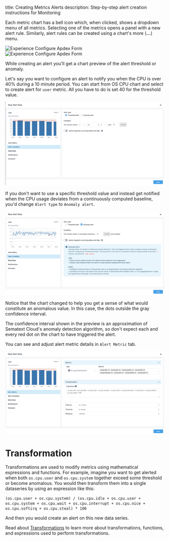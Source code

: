 title: Creating Metrics Alerts
description: Step-by-step alert creation instructions for Monitoring

Each metric chart has a bell icon which, when clicked, shows a dropdown menu of all metrics. Selecting one of the metrics opens a panel with a new alert rule. Similarly, alert rules can be created using a chart's more (**...**) menu.

<div class="mdl-grid">
  <div class="mdl-cell mdl-cell--4-col">
    <img
      class="content-modal-image"
      alt="Experience Configure Apdex Form"
      src="../../images/alerts/image_20.png"
      title="Create Alert"
    />
  </div>
  <div class="mdl-cell mdl-cell--8-col">
    <img
      class="content-modal-image"
      alt="Experience Configure Apdex Form"
      src="../../images/alerts/image_21.png"
      title="Create Alert from Context Menu"
    />
  </div>
</div>

While creating an alert you'll get a chart preview of the alert threshold or anomaly.

Let's say you want to configure an alert to notify you when the CPU is over 40% during a 10 minute period. You can start from OS CPU chart and select to create alert for `user` metric. All you have to do is set 40 for the threshold value.

![Metric Threshold Alert](../images/alerts/metric-alert.png)

If you don't want to use a specific threshold value and instead get notified when the CPU usage deviates from a continuously computed baseline, you'd change `Alert type` to `Anomaly alert`.

![Metric Anomaly Alert](../images/alerts/metric-anomaly-alert.png)

Notice that the chart changed to help you get a sense of what would constitute an anomalous value. In this case, the dots outside the gray confidence interval.

The confidence interval shown in the preview is an approximation of Sematext Cloud's anomaly detection algorithm, so don't expect each and every red dot on the chart to have triggered the alert.

You can see and adjust alert metric details in `Alert Metric` tab.

![Alert Metric](../images/alerts/metric-series.png)

# Transformation

Transformations are used to modify metrics using mathematical expressions and functions. For example, imagine you want to get alerted when both `os.cpu.user` and `os.cpu.system` together exceed some threshold or become anomalous.  You would then transform them into a single dataseries by using an expression like this:

```
(os.cpu.user + os.cpu.system) / (os.cpu.idle + os.cpu.user + os.cpu.system + os.cpu.wait + os.cpu.interrupt + os.cpu.nice + os.cpu.softirq + os.cpu.steal) * 100
```

And then you would create an alert on this new data series.

Read about [Transformations](../dashboards/chart-builder/#transformation) to learn more about transformations, functions, and expressions used to perform transformations.
